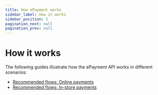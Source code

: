 ```yaml
---
title: How ePayment works
sidebar_label: How it works
sidebar_position: 5
pagination_next: null
pagination_prev: null
---
```


# How it works

The following guides illustrate how the ePayment API works in different scenarios:

* [Recommended flows: Online payments](https://developer.vippsmobilepay.com/docs/vipps-solutions/online/)
* [Recommended flows: In-store payments](https://developer.vippsmobilepay.com/docs/vipps-solutions/in-store/)

